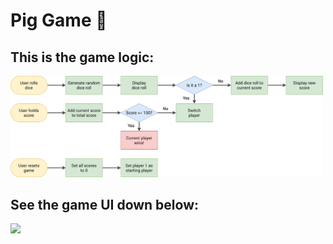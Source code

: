 # Pig Game 🎲
## This is the game logic:
<img src="pig-game-flowchart.png" width="500" />

## See the game UI down below:
<img src="https://user-images.githubusercontent.com/95955738/229296224-4741d11c-d47e-4957-8aab-271b7e3ca4b0.png" width="500" />
